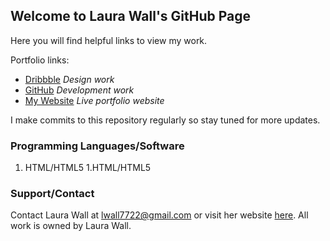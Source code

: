 ## Welcome to Laura Wall's GitHub Page

Here you will find helpful links to view my work.

Portfolio links:
- [Dribbble](https://dribbble.com/lwall) _Design work_
- [GitHub](https://github.com/lwall7722) _Development work_
- [My Website](https://www.lwalldevelopment.com/) _Live portfolio website_

I make commits to this repository regularly so stay tuned for more updates.

### Programming Languages/Software

1. HTML/HTML5
1.HTML/HTML5

### Support/Contact

Contact Laura Wall at lwall7722@gmail.com or visit her website [here](https://www.lwalldevelopment.com/). All work is owned by Laura Wall.
